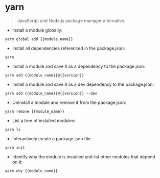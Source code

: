 # yarn

> JavaScript and Node.js package manager alternative.

- Install a module globally:

`yarn global add {{module_name}}`

- Install all dependencies referenced in the package.json:

`yarn`

- Install a module and save it as a dependency to the package.json:

`yarn add {{module_name}}@{{version}}`

- Install a module and save it as a dev dependency to the package.json:

`yarn add {{module_name}}@{{version}} --dev`

- Uninstall a module and remove it from the package.json:

`yarn remove {{module_name}}`

- List a tree of installed modules:

`yarn ls`

- Interactively create a package.json file:

`yarn init`

- Identify why the module is installed and list other modules that depend on it:

`yarn why {{module_name}}`
